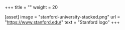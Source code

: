 +++
title = ""
weight = 20

[asset]
  image = "stanford-university-stacked.png"
  url = "https://www.stanford.edu/"
  text = "Stanford logo"
+++
